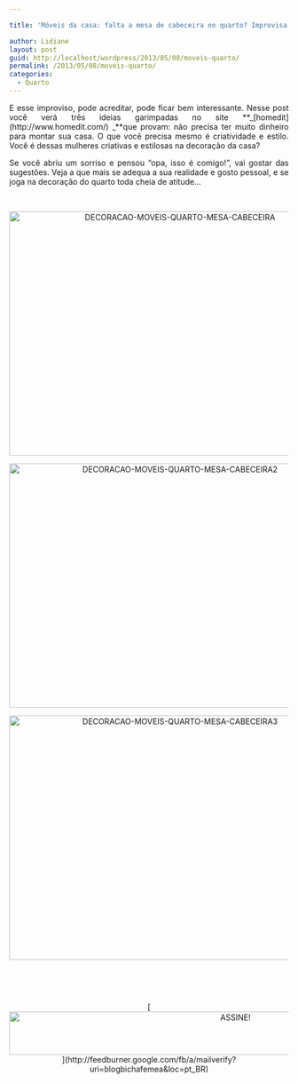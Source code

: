 ```yaml
---

title: 'Móveis da casa: falta a mesa de cabeceira no quarto? Improvisa!'

author: Lidiane
layout: post
guid: http://localhost/wordpress/2013/05/08/moveis-quarto/
permalink: /2013/05/08/moveis-quarto/
categories:
  - Quarto
---
```

<p style="text-align: justify;">
  E esse improviso, pode acreditar, pode ficar bem interessante. Nesse post você verá três ideias garimpadas no site **_[homedit](http://www.homedit.com/)  _**que provam: não precisa ter muito dinheiro para montar sua casa. O que você precisa mesmo é criatividade e estilo. Você é dessas mulheres criativas e estilosas na decoração da casa?
</p>

<p style="text-align: justify;" align="justify">
  Se você abriu um sorriso e pensou “opa, isso é comigo!”, vai gostar das sugestões. Veja a que mais se adequa a sua realidade e gosto pessoal, e se joga na decoração do quarto toda cheia de atitude…
</p>

&nbsp;

<p align="center">
  <a href="http://www.trololodemulher.com.br/blog/wp-content/uploads/2013/04/DECORACAO-MOVEIS-QUARTO-MESA-CABECEIRA.jpg"><img class="alignnone size-full wp-image-9423" src="http://www.trololodemulher.com.br/blog/wp-content/uploads/2013/04/DECORACAO-MOVEIS-QUARTO-MESA-CABECEIRA.jpg" alt="DECORACAO-MOVEIS-QUARTO-MESA-CABECEIRA" width="600" height="440" /></a>
</p>

<p align="center">
  <a href="http://www.trololodemulher.com.br/blog/wp-content/uploads/2013/04/DECORACAO-MOVEIS-QUARTO-MESA-CABECEIRA2.jpg"><img class="alignnone size-full wp-image-9424" src="http://www.trololodemulher.com.br/blog/wp-content/uploads/2013/04/DECORACAO-MOVEIS-QUARTO-MESA-CABECEIRA2.jpg" alt="DECORACAO-MOVEIS-QUARTO-MESA-CABECEIRA2" width="600" height="440" /></a>
</p>

<p align="center">
  <a href="http://www.trololodemulher.com.br/blog/wp-content/uploads/2013/04/DECORACAO-MOVEIS-QUARTO-MESA-CABECEIRA3.jpg"><img class="alignnone size-full wp-image-9425" src="http://www.trololodemulher.com.br/blog/wp-content/uploads/2013/04/DECORACAO-MOVEIS-QUARTO-MESA-CABECEIRA3.jpg" alt="DECORACAO-MOVEIS-QUARTO-MESA-CABECEIRA3" width="600" height="440" /></a>
</p>

&nbsp;

&nbsp;

<p align="center">
  [<img class="alignnone size-full wp-image-10439" src="http://www.trololodemulher.com.br/blog/wp-content/uploads/2014/09/ASSINE.png" alt="ASSINE!" width="800" height="78" />](http://feedburner.google.com/fb/a/mailverify?uri=blogbichafemea&loc=pt_BR) 
</p>